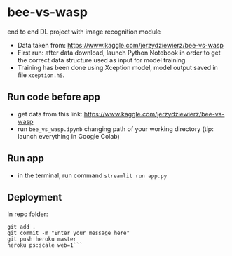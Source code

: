 # bee-vs-wasp
end to end DL project with image recognition module

- Data taken from: https://www.kaggle.com/jerzydziewierz/bee-vs-wasp
- First run: after data download, launch Python Notebook in order to get the correct data structure used as input for model training.
- Training has been done using Xception model, model output saved in file `xception.h5`.

## Run code before app
- get data from this link: https://www.kaggle.com/jerzydziewierz/bee-vs-wasp
- run `bee_vs_wasp.ipynb` changing path of your working directory (tip: launch everything in Google Colab)

## Run app
- in the terminal, run command `streamlit run app.py` 

## Deployment

In repo folder:

```heroku login
git add .
git commit -m "Enter your message here"
git push heroku master
heroku ps:scale web=1```
